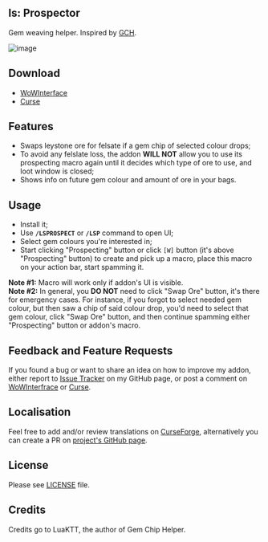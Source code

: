 ## ls: Prospector
Gem weaving helper. Inspired by [GCH](https://mods.curse.com/addons/wow/gem-chip-helper).

![image](http://i.imgur.com/7hMVieM.png)

## Download
- [WoWInterface](https://)
- [Curse](https://)

## Features
- Swaps leystone ore for felsate if a gem chip of selected colour drops;
- To avoid any felslate loss, the addon **WILL NOT** allow you to use its prospecting macro again until it decides which type of ore to use, and loot window is closed;
- Shows info on future gem colour and amount of ore in your bags.

## Usage
- Install it;
- Use **`/LSPROSPECT`** or **`/LSP`** command to open UI;
- Select gem colours you're interested in;
- Start clicking "Prospecting" button or click `[W]` button (it's above "Prospecting" button) to create and pick up a macro, place this macro on your action bar, start spamming it.

**Note #1:** Macro will work only if addon's UI is visible.</br>
**Note #2:** In general, you **DO NOT** need to click "Swap Ore" button, it's there for emergency cases. For instance, if you forgot to select needed gem colour, but then saw a chip of said colour drop, you'd need to select that gem colour, click "Swap Ore" button, and then continue spamming either "Prospecting" button or addon's macro.

## Feedback and Feature Requests
If you found a bug or want to share an idea on how to improve my addon, either report to [Issue Tracker](https://github.com/ls-/ls_Prospector/issues) on my GitHub page, or post a comment on [WoWInterfrace](http://) or [Curse](http://).

## Localisation
Feel free to add and/or review translations on [CurseForge](https://), alternatively you can create a PR on [project's GitHub page](https://github.com/ls-/ls_Prospector/pulls).

## License
Please see [LICENSE](https://github.com/ls-/ls_Prospector/blob/master/LICENSE.txt) file.

## Credits
Credits go to LuaKTT, the author of Gem Chip Helper.
